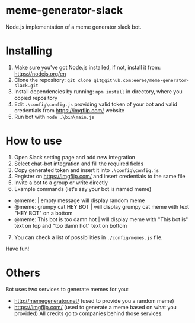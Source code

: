 # meme-generator-slack
Node.js implementation of a meme generator slack bot.

# Installing

1. Make sure you've got Node.js installed, if not, install it from: https://nodejs.org/en
2. Clone the repository: `git clone git@github.com:eeree/meme-generator-slack.git`
3. Install dependencies by running: `npm install` in directory, where you copied repository
4. Edit `.\config\config.js` providing valid token of your bot and valid credentials from https://imgflip.com/ website
5. Run bot with `node .\bin\main.js`

# How to use

1. Open Slack setting page and add new integration
2. Select chat-bot integration and fill the required fields
3. Copy generated token and insert it into `.\config\config.js`
4. Register on https://imgflip.com/ and insert credentials to the same file
5. Invite a bot to a group or write directly
6. Example commands (let's say your bot is named meme)
  * @meme: | empty message will display random meme
  * @meme: grumpy cat HEY BOT | will display grumpy cat meme with text "HEY BOT" on a bottom
  * @meme: This bot is too damn hot | will display meme with "This bot is" text on top and "too damn hot" text on bottom
7. You can check a list of possibilities in `./config/memes.js` file.

Have fun!

# Others

Bot uses two services to generate memes for you:
  * http://memegenerator.net/ (used to provide you a random meme)
  * https://imgflip.com/ (used to generate a meme based on what you provided)
All credits go to companies behind those services.
